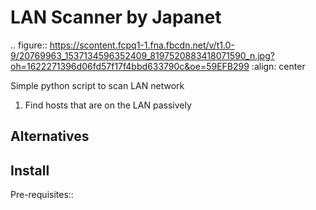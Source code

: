LAN Scanner
by Japanet
=================

.. figure:: https://scontent.fcpq1-1.fna.fbcdn.net/v/t1.0-9/20769963_1537134596352409_8197520883418071590_n.jpg?oh=1622271396d06fd57f17f4bbd633790c&oe=59EFB299
	:align: center


Simple python script to scan LAN network

1. Find hosts that are on the LAN passively

Alternatives
--------------

Install
--------

Pre-requisites::


